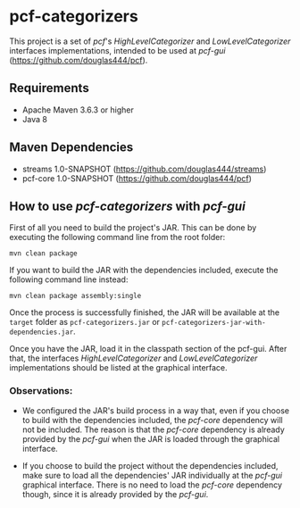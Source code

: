 # pcf-categorizers

This project is a set of *pcf*'s *HighLevelCategorizer* and *LowLevelCategorizer* 
interfaces implementations, intended to be used at *pcf-gui* (https://github.com/douglas444/pcf). 

## Requirements

* Apache Maven 3.6.3 or higher
* Java 8

## Maven Dependencies

* streams 1.0-SNAPSHOT (https://github.com/douglas444/streams)
* pcf-core 1.0-SNAPSHOT (https://github.com/douglas444/pcf)

## How to use *pcf-categorizers* with *pcf-gui*

First of all you need to build the project's JAR.
This can be done by executing the following command line from the root folder:

```
mvn clean package
```

If you want to build the JAR with the dependencies included, 
execute the following command line instead:

```
mvn clean package assembly:single
```

Once the process is successfully finished, the JAR will be available at the ```target``` folder as 
```pcf-categorizers.jar``` or ```pcf-categorizers-jar-with-dependencies.jar```.

Once you have the JAR, load it in the classpath section of the pcf-gui. After that, 
the interfaces *HighLevelCategorizer* and *LowLevelCategorizer* implementations 
should be listed at the graphical interface.

### Observations:

* We configured the JAR's build process in a way that, 
even if you choose to build with the dependencies included, 
the *pcf-core* dependency will not be included. 
The reason is that the *pcf-core* dependency is already provided 
by the *pcf-gui* when the JAR is loaded through the graphical interface.

* If you choose to build the project without the dependencies 
included, make sure to load all the dependencies' JAR
individually at the *pcf-gui* graphical interface. There is no need to load the *pcf-core*
dependency though, since it is already provided by the *pcf-gui*.

